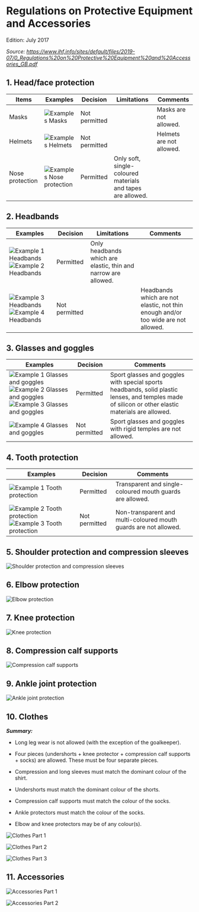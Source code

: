 # Regulations on Protective Equipment and Accessories

Edition: July 2017

*Source: https://www.ihf.info/sites/default/files/2019-07/0_Regulations%20on%20Protective%20Equipment%20and%20Accessories_GB.pdf*

## 1. Head/face protection

|Items          |Examples                                                   |Decision     |Limitations  |Comments                 |
|---------------|-----------------------------------------------------------|-------------|-------------|-------------------------|
|Masks          |![Examples Masks](../diagrams/equipment/mask.png)          |Not permitted|             |Masks are not allowed.   |
|Helmets        |![Examples Helmets](../diagrams/equipment/helmet.png)      |Not permitted|             |Helmets are not allowed. |
|Nose protection|![Examples Nose protection](../diagrams/equipment/nose.png)|Permitted    |Only soft, single-coloured materials and tapes are allowed.||

## 2. Headbands

|Examples                                                                                                               |Decision     |Limitations  |Comments                 |
|-----------------------------------------------------------------------------------------------------------------------|-------------|-------------|-------------------------|
|![Example 1 Headbands](../diagrams/equipment/headband1.png) ![Example 2 Headbands](../diagrams/equipment/headband2.png)|Permitted    |Only headbands which are elastic, thin and narrow are allowed.||
|![Example 3 Headbands](../diagrams/equipment/headband3.png) ![Example 4 Headbands](../diagrams/equipment/headband4.png)|Not permitted|             |Headbands which are not elastic, not thin enough and/or too wide are not allowed.|

## 3. Glasses and goggles

|Examples                                                                                                                                                                                                      |Decision     |Comments                 |
|--------------------------------------------------------------------------------------------------------------------------------------------------------------------------------------------------------------|-------------|-------------------------|
|![Example 1 Glasses and goggles](../diagrams/equipment/glasses1.png) ![Example 2 Glasses and goggles](../diagrams/equipment/glasses2.png) ![Example 3 Glasses and goggles](../diagrams/equipment/glasses3.png)|Permitted    |Sport glasses and goggles with special sports headbands, solid plastic lenses, and temples made of silicon or other elastic materials are allowed.|
|![Example 4 Glasses and goggles](../diagrams/equipment/glasses4.png)                                                                                                                                          |Not permitted|Sport glasses and goggles with rigid temples are not allowed.|

## 4. Tooth protection

|Examples                                                                                                                       |Decision     |Comments                 |
|-------------------------------------------------------------------------------------------------------------------------------|-------------|-------------------------|
|![Example 1 Tooth protection](../diagrams/equipment/tooth1.png)                                                                |Permitted    |Transparent and single-coloured mouth guards are allowed.|
|![Example 2 Tooth protection](../diagrams/equipment/tooth2.png) ![Example 3 Tooth protection](../diagrams/equipment/tooth3.png)|Not permitted|Non-transparent and multi-coloured mouth guards are not allowed.|

## 5. Shoulder protection and compression sleeves

![Shoulder protection and compression sleeves](../diagrams/equipment5.png)

## 6. Elbow protection

![Elbow protection](../diagrams/equipment6.png)

## 7. Knee protection

![Knee protection](../diagrams/equipment7.png)

## 8. Compression calf supports

![Compression calf supports](../diagrams/equipment8.png)

## 9. Ankle joint protection

![Ankle joint protection](../diagrams/equipment9.png)

## 10. Clothes

***Summary:***

- Long leg wear is not allowed (with the exception of the goalkeeper).

- Four pieces (undershorts + knee protector + compression calf supports + socks) are allowed. These must be four separate pieces.

- Compression and long sleeves must match the dominant colour of the shirt.

- Undershorts must match the dominant colour of the shorts.

- Compression calf supports must match the colour of the socks.

- Ankle protectors must match the colour of the socks.

- Elbow and knee protectors may be of any colour(s).

![Clothes Part 1](../diagrams/equipment10a.png)

![Clothes Part 2](../diagrams/equipment10b.png)

![Clothes Part 3](../diagrams/equipment10c.png)

## 11. Accessories

![Accessories Part 1](../diagrams/equipment11a.png)

![Accessories Part 2](../diagrams/equipment11b.png)




